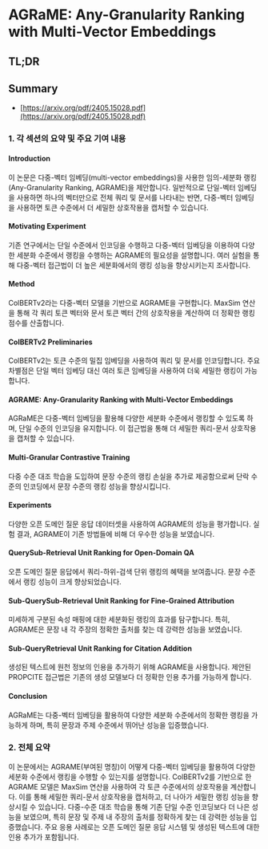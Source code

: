 # AGRaME: Any-Granularity Ranking with Multi-Vector Embeddings
## TL;DR
## Summary
- [https://arxiv.org/pdf/2405.15028.pdf](https://arxiv.org/pdf/2405.15028.pdf)

### 1. 각 섹션의 요약 및 주요 기여 내용

#### Introduction
이 논문은 다중-벡터 임베딩(multi-vector embeddings)을 사용한 임의-세분화 랭킹(Any-Granularity Ranking, AGRAME)을 제안합니다. 일반적으로 단일-벡터 임베딩을 사용하면 하나의 벡터만으로 전체 쿼리 및 문서를 나타내는 반면, 다중-벡터 임베딩을 사용하면 토큰 수준에서 더 세밀한 상호작용을 캡처할 수 있습니다.

#### Motivating Experiment
기존 연구에서는 단일 수준에서 인코딩을 수행하고 다중-벡터 임베딩을 이용하여 다양한 세분화 수준에서 랭킹을 수행하는 AGRAME의 필요성을 설명합니다. 여러 실험을 통해 다중-벡터 접근법이 더 높은 세분화에서의 랭킹 성능을 향상시키는지 조사합니다.

#### Method
ColBERTv2라는 다중-벡터 모델을 기반으로 AGRAME을 구현합니다. MaxSim 연산을 통해 각 쿼리 토큰 벡터와 문서 토큰 벡터 간의 상호작용을 계산하여 더 정확한 랭킹 점수를 산출합니다.

#### ColBERTv2 Preliminaries
ColBERTv2는 토큰 수준의 밀집 임베딩을 사용하여 쿼리 및 문서를 인코딩합니다. 주요 차별점은 단일 벡터 임베딩 대신 여러 토큰 임베딩을 사용하여 더욱 세밀한 랭킹이 가능합니다.

#### AGRAME: Any-Granularity Ranking with Multi-Vector Embeddings
AGRaME은 다중-벡터 임베딩을 활용해 다양한 세분화 수준에서 랭킹할 수 있도록 하며, 단일 수준의 인코딩을 유지합니다. 이 접근법을 통해 더 세밀한 쿼리-문서 상호작용을 캡처할 수 있습니다.

#### Multi-Granular Contrastive Training
다중 수준 대조 학습을 도입하여 문장 수준의 랭킹 손실을 추가로 제공함으로써 단락 수준의 인코딩에서 문장 수준의 랭킹 성능을 향상시킵니다.

#### Experiments
다양한 오픈 도메인 질문 응답 데이터셋을 사용하여 AGRAME의 성능을 평가합니다. 실험 결과, AGRAME이 기존 방법들에 비해 더 우수한 성능을 보였습니다.

#### QuerySub-Retrieval Unit Ranking for Open-Domain QA
오픈 도메인 질문 응답에서 쿼리-하위-검색 단위 랭킹의 혜택을 보여줍니다. 문장 수준에서 랭킹 성능이 크게 향상되었습니다.

#### Sub-QuerySub-Retrieval Unit Ranking for Fine-Grained Attribution
미세하게 구분된 속성 매핑에 대한 세분화된 랭킹의 효과를 탐구합니다. 특히, AGRAME은 문장 내 각 주장의 정확한 출처를 찾는 데 강력한 성능을 보였습니다.

#### Sub-QueryRetrieval Unit Ranking for Citation Addition
생성된 텍스트에 원천 정보의 인용을 추가하기 위해 AGRAME을 사용합니다. 제안된 PROPCITE 접근법은 기존의 생성 모델보다 더 정확한 인용 추가를 가능하게 합니다.

#### Conclusion
AGRaME는 다중-벡터 임베딩을 활용하여 다양한 세분화 수준에서의 정확한 랭킹을 가능하게 하며, 특히 문장과 주제 수준에서 뛰어난 성능을 입증했습니다.

### 2. 전체 요약

이 논문에서는 AGRAME(부여된 명칭)이 어떻게 다중-벡터 임베딩을 활용하여 다양한 세분화 수준에서 랭킹을 수행할 수 있는지를 설명합니다. ColBERTv2를 기반으로 한 AGRAME 모델은 MaxSim 연산을 사용하여 각 토큰 수준에서의 상호작용을 계산합니다. 이를 통해 세밀한 쿼리-문서 상호작용을 캡처하고, 더 나아가 세밀한 랭킹 성능을 향상시킬 수 있습니다. 다중-수준 대조 학습을 통해 기존 단일 수준 인코딩보다 더 나은 성능을 보였으며, 특히 문장 및 주제 내 주장의 출처를 정확하게 찾는 데 강력한 성능을 입증했습니다. 주요 응용 사례로는 오픈 도메인 질문 응답 시스템 및 생성된 텍스트에 대한 인용 추가가 포함됩니다.